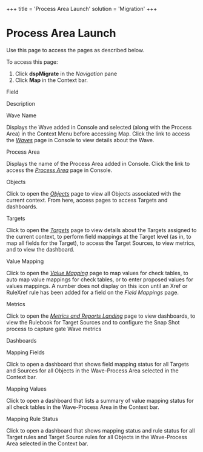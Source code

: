 +++
title = 'Process Area Launch'
solution = 'Migration'
+++

# Process Area Launch

<div class="use">

Use this page to access the pages as described below.

</div>

To access this page:

1.  Click <span style="font-weight: bold;">dspMigrate</span> in the
    <span style="font-style: italic;">Navigation</span> pane
2.  Click <span style="font-weight: bold;">Map </span>in the Context
    bar.

Field

Description

Wave Name

Displays the Wave added in Console and selected (along with the Process
Area) in the Context Menu before accessing Map. Click the link to access
the *[Waves](../../Console/Page_Desc/Waves_H.htm)* page in Console to
view details about the Wave.

Process Area

Displays the name of the Process Area added in Console. Click the link
to access the *[Process Area](../../Console/Page_Desc/Process_Area.htm)*
page in Console.

Objects

Click to open the *[Objects](Objects_map.htm)* page to view all Objects
associated with the current context. From here, access pages to access
Targets and dashboards.

Targets

Click to open the *[Targets](Targets_H_Map.htm)* page to view details
about the Targets assigned to the current context, to perform field
mappings at the Target level (as in, to map all fields for the Target),
to access the Target Sources, to view metrics, and to view the
dashboard.

Value Mapping

Click to open the *[Value Mapping](Value_Mapping.htm)* page to map
values for check tables, to auto map value mappings for check tables, or
to enter proposed values for values mappings. A number does not display
on this icon until an Xref or RuleXref rule has been added for a field
on the *Field Mappings* page.

Metrics

Click to open the *[Metrics and Reports
Landing](Metrics_and_Reports_Landing.htm)* page to view dashboards, to
view the Rulebook for Target Sources and to configure the Snap Shot
process to capture gate Wave metrics

Dashboards

Mapping Fields

Click to open a dashboard that shows field mapping status for all
Targets and Sources for all Objects in the Wave-Process Area selected in
the Context bar.

Mapping Values

Click to open a dashboard that lists a summary of value mapping status
for all check tables in the Wave-Process Area in the Context bar.

Mapping Rule Status

Click to open a dashboard that shows mapping status and rule status for
all Target rules and Target Source rules for all Objects in the
Wave-Process Area selected in the Context bar.
